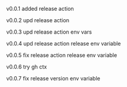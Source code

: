 v0.0.1 added release action

v0.0.2 upd release action

v0.0.3 upd release action env vars

v0.0.4 upd release action release env variable

v0.0.5 fix release action release env variable

v0.0.6 try gh ctx

v0.0.7 fix release version env variable

